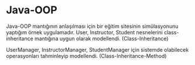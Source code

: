 # Java-OOP
Java-OOP mantığının anlaşılması için bir eğitim sitesinin simülasyonunu yaptığım örnek uygulamadır.
User, Instructor, Student nesnelerini class-inheritance mantığına uygun olarak modellendi. (Class-Inheritance)

UserManager, InstructorManager, StudentManager için sistemde olabilecek operasyonları tahminleyip modellendi. (Class-Inheritance-Method)
